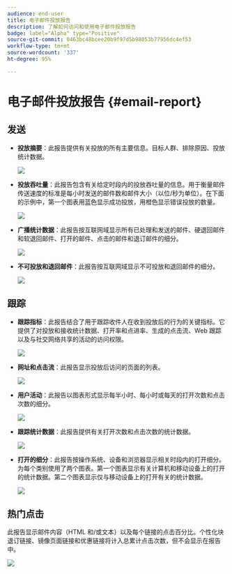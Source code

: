 ```yaml
---
audience: end-user
title: 电子邮件投放报告
description: 了解如何访问和使用电子邮件投放报告
badge: label="Alpha" type="Positive"
source-git-commit: 0463bc48bcee20b9f97d5b98053b77956dc4ef53
workflow-type: tm+mt
source-wordcount: '337'
ht-degree: 95%

---
```


# 电子邮件投放报告 {#email-report}

## 发送

* **投放摘要**：此报告提供有关投放的所有主要信息。目标人群、排除原因、投放统计数据。

  ![](assets/reporting3.png)

* **投放吞吐量**：此报告包含有关给定时段内的投放吞吐量的信息。用于衡量邮件传送速度的标准是每小时发送的邮件数和邮件大小（以位/秒为单位）。在下面的示例中，第一个图表用蓝色显示成功投放，用橙色显示错误投放的数量。

  ![](assets/reporting3bis.png)

* **广播统计数据**：此报告按互联网域显示所有已处理和发送的邮件、硬退回邮件和软退回邮件、打开的邮件、点击的邮件和退订邮件的细分。

  ![](assets/reporting4.png)

* **不可投放和退回邮件**：此报告按互联网域显示不可投放和退回邮件的细分。

  ![](assets/reporting5.png)

## 跟踪

* **跟踪指标**：此报告结合了用于跟踪收件人在收到投放后的行为的关键指标。它提供了对投放和接收统计数据、打开率和点进率、生成的点击流、Web 跟踪以及与社交网络共享的活动的访问权限。

  ![](assets/reporting6.png)

* **网址和点击流**：此报告显示投放后访问的页面的列表。

  ![](assets/reporting7.png)

* **用户活动**：此报告以图表形式显示每半小时、每小时或每天的打开次数和点击次数的细分。

  ![](assets/reporting8.png)

* **跟踪统计数据**：此报告提供有关打开次数和点击次数的统计数据。

  ![](assets/reporting9.png)

* **打开的细分**：此报告按操作系统、设备和浏览器显示相关时段内的打开细分。为每个类别使用了两个图表。第一个图表显示有关计算机和移动设备上的打开的统计数据。第二个图表显示仅与移动设备上的打开有关的统计数据。

  ![](assets/reporting10.png)

## 热门点击

此报告显示邮件内容（HTML 和/或文本）以及每个链接的点击百分比。个性化块退订链接、镜像页面链接和优惠链接将计入总累计点击次数，但不会显示在报告中。

![](assets/reporting11.png)
